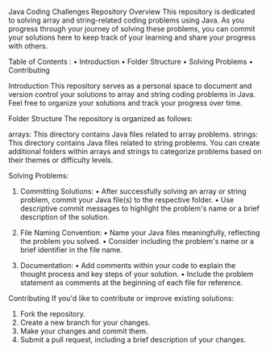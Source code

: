 Java Coding Challenges Repository
Overview
This repository is dedicated to solving array and string-related coding problems using Java. As you progress through your journey of solving these problems, you can commit your solutions here to keep track of your learning and share your progress with others.

Table of Contents : 
• Introduction
• Folder Structure
• Solving Problems
• Contributing

Introduction
This repository serves as a personal space to document and version control your solutions to array and string coding problems in Java. Feel free to organize your solutions and track your progress over time.

Folder Structure
The repository is organized as follows:

arrays: This directory contains Java files related to array problems.
strings: This directory contains Java files related to string problems.
You can create additional folders within arrays and strings to categorize problems based on their themes or difficulty levels.


Solving Problems:

1. Committing Solutions:
• After successfully solving an array or string problem, commit your Java file(s) to the respective folder.
• Use descriptive commit messages to highlight the problem's name or a brief description of the solution.

2. File Naming Convention:
• Name your Java files meaningfully, reflecting the problem you solved.
• Consider including the problem's name or a brief identifier in the file name.

3. Documentation:
• Add comments within your code to explain the thought process and key steps of your solution.
• Include the problem statement as comments at the beginning of each file for reference.


Contributing
If you'd like to contribute or improve existing solutions:

1. Fork the repository.
2. Create a new branch for your changes.
3. Make your changes and commit them.
4. Submit a pull request, including a brief description of your changes.


